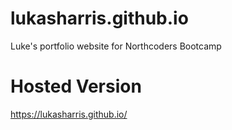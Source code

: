# lukasharris.github.io
Luke's portfolio website for Northcoders Bootcamp

# Hosted Version
https://lukasharris.github.io/
